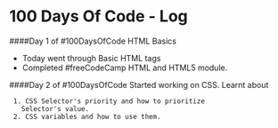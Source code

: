 # 100 Days Of Code - Log

####Day 1 of  #100DaysOfCode 
    HTML Basics

   - Today went through  Basic HTML tags
   - Completed #freeCodeCamp HTML and HTML5 module.

####Day 2 of #100DaysOfCode 
    Started working on CSS. Learnt about

     1. CSS Selector's priority and how to prioritize 
       Selector's value.
     2. CSS variables and how to use them.
